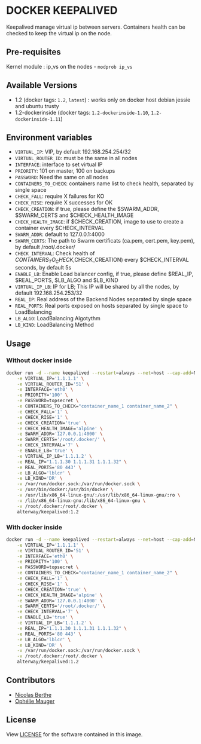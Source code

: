 # DOCKER KEEPALIVED

Keepalived manage virtual ip between servers.
Containers health can be checked to keep the virtual ip on the node.

## Pre-requisites

Kernel module : ip_vs on the nodes - `modprob ip_vs`

## Available Versions

- 1.2 (docker tags: `1.2`, `latest`) : works only on docker host debian jessie and ubuntu trusty
- 1.2-dockerinside (docker tags: `1.2-dockerinside-1.10`, `1.2-dockerinside-1.11`)

## Environment variables

- `VIRTUAL_IP`:          VIP, by default 192.168.254.254/32
- `VIRTUAL_ROUTER_ID`:   must be the same in all nodes
- `INTERFACE`:           interface to set virtual IP
- `PRIORITY`:            101 on master, 100 on backups
- `PASSWORD`:            Need the same on all nodes
- `CONTAINERS_TO_CHECK`: containers name list to check health, separated by single space
- `CHECK_FALL`:          require X failures for KO
- `CHECK_RISE`:          require X successes for OK
- `CHECK_CREATION`:      if true, please define the $SWARM_ADDR, $SWARM_CERTS and  $CHECK_HEALTH_IMAGE
- `CHECK_HEALTH_IMAGE`:  if $CHECK_CREATION, image to use to create a container every $CHECK_INTERVAL
- `SWARM_ADDR`:          default to 127.0.0.1:4000
- `SWARM_CERTS`:         The path to Swarm certificats (ca.pem, cert.pem, key.pem), by default /root/.docker/
- `CHECK_INTERVAL`:      Check health of $CONTAINERS_TO_CHECK,$CHECK_CREATION) every $CHECK_INTERVAL seconds, by default 5s
- `ENABLE_LB`:           Enable Load balancer config, if true, please define $REAL_IP, $REAL_PORTS, $LB_ALGO and $LB_KIND
- `VIRTUAL_IP_LB`:       IP for LB; This IP will be shared by all the nodes, by default 192.168.254.253/32
- `REAL_IP`:             Real address of the Backend Nodes separated by single space
- `REAL_PORTS`:          Real ports exposed on hosts separated by single space to LoadBalancing
- `LB_ALGO`:             LoadBalancing Algotythm
- `LB_KIND`:             LoadBalancing Method

## Usage

### Without docker inside
```bash
docker run -d --name keepalived --restart=always --net=host --cap-add=NET_ADMIN \
    -e VIRTUAL_IP='1.1.1.1' \
    -e VIRTUAL_ROUTER_ID='51' \
    -e INTERFACE='eth0' \
    -e PRIORITY='100' \
    -e PASSWORD=topsecret \
    -e CONTAINERS_TO_CHECK="container_name_1 container_name_2" \
    -e CHECK_FALL='1' \
    -e CHECK_RISE='1' \
    -e CHECK_CREATION='true' \
    -e CHECK_HEALTH_IMAGE='alpine' \
    -e SWARM_ADDR='127.0.0.1:4000' \
    -e SWARM_CERTS='/root/.docker/' \
    -e CHECK_INTERVAL='7' \
    -e ENABLE_LB='true' \
    -e VIRTUAL_IP_LB='1.1.1.2' \
    -e REAL_IP="1.1.1.30 1.1.1.31 1.1.1.32" \
    -e REAL_PORTS='80 443' \
    -e LB_ALGO='lblcr' \
    -e LB_KIND='DR' \
    -v /var/run/docker.sock:/var/run/docker.sock \
    -v /usr/bin/docker:/usr/bin/docker \
    -v /usr/lib/x86_64-linux-gnu/:/usr/lib/x86_64-linux-gnu/:ro \
    -v /lib/x86_64-linux-gnu:/lib/x86_64-linux-gnu \
    -v /root/.docker:/root/.docker \
    alterway/keepalived:1.2
```

### With docker inside
```bash
docker run -d --name keepalived --restart=always --net=host --cap-add=NET_ADMIN \
    -e VIRTUAL_IP='1.1.1.1' \
    -e VIRTUAL_ROUTER_ID='51' \
    -e INTERFACE='eth0' \
    -e PRIORITY='100' \
    -e PASSWORD=topsecret \
    -e CONTAINERS_TO_CHECK="container_name_1 container_name_2" \
    -e CHECK_FALL='1' \
    -e CHECK_RISE='1' \
    -e CHECK_CREATION='true' \
    -e CHECK_HEALTH_IMAGE='alpine' \
    -e SWARM_ADDR='127.0.0.1:4000' \
    -e SWARM_CERTS='/root/.docker/' \
    -e CHECK_INTERVAL='7' \
    -e ENABLE_LB='true' \
    -e VIRTUAL_IP_LB='1.1.1.2' \
    -e REAL_IP="1.1.1.30 1.1.1.31 1.1.1.32" \
    -e REAL_PORTS='80 443' \
    -e LB_ALGO='lblcr' \
    -e LB_KIND='DR' \
    -v /var/run/docker.sock:/var/run/docker.sock \
    -v /root/.docker:/root/.docker \
    alterway/keepalived:1.2
```

## Contributors

- [Nicolas Berthe](https://github.com/4devnull)
- [Ophélie Mauger](https://github.com/omauger)

## License

View [LICENSE](LICENSE) for the software contained in this image.
